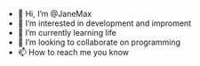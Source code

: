 - 👋 Hi, I’m @JaneMax
- 👀 I’m interested in development and improment
- 🌱 I’m currently learning life
- 💞️ I’m looking to collaborate on programming
- 📫 How to reach me you know 

<!---
JaneMax/JaneMax is a ✨ special ✨ repository because its `README.md` (this file) appears on your GitHub profile.
You can click the Preview link to take a look at your changes.
--->

